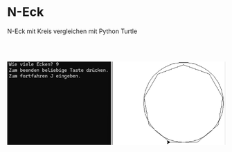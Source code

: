 # N-Eck
N-Eck mit Kreis vergleichen mit Python Turtle

<br>
<br>

![Beispielbild](https://github.com/xxxb-g/N-Eck/raw/refs/heads/main/Beispielbild)
